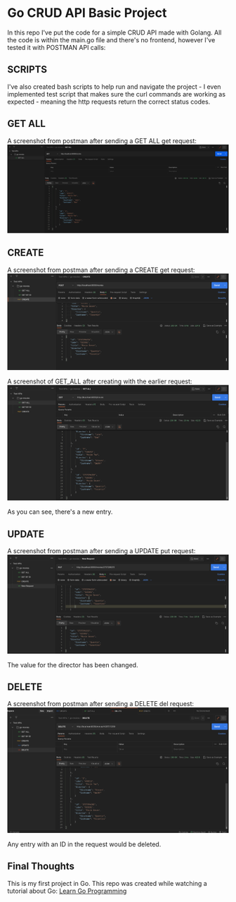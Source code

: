 # Go CRUD API Basic Project

In this repo I've put the code for a simple CRUD API made with Golang. All the code is within the main.go file and there's no frontend, however I've tested it with POSTMAN API calls:

## SCRIPTS

I've also created bash scripts to help run and navigate the project - I even implemented test script that makes sure the curl commands are working as expected - meaning the http requests return the correct status codes.

## GET ALL

A screenshot from postman after sending a GET ALL get request:
![GET ALL](media/POSTMAN_GET_ALL.png)

## CREATE

A screenshot from postman after sending a CREATE get request:
![CREATE](media/POSTMAN_CREATE.png)

A screenshot of GET_ALL after creating with the earlier request:
![AFTER CREATE](media/POSTMAN_AFTER_CREATE.png)

As you can see, there's a new entry.

## UPDATE

A screenshot from postman after sending a UPDATE put request:
![UPDATE](media/POSTMAN_UPDATE.png)

The value for the director has been changed.

## DELETE

A screenshot from postman after sending a DELETE del request:
![DELETE](media/POSTMAN_DEL.png)

Any entry with an ID in the request would be deleted.

## Final Thoughts

This is my first project in Go.
This repo was created while watching a tutorial about Go:
[Learn Go Programming](https://www.youtube.com/watch?v=jFfo23yIWac)
